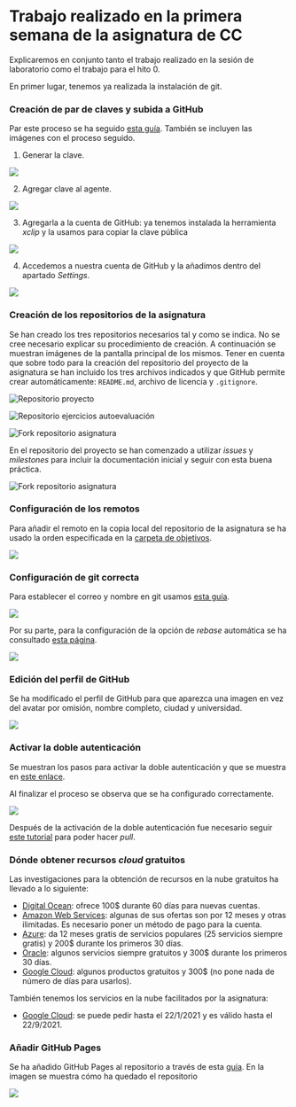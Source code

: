 # Trabajo realizado en la primera semana de la asignatura de CC

Explicaremos en conjunto tanto el trabajo realizado en la sesión de laboratorio como el trabajo para el hito 0. 

En primer lugar, tenemos ya realizada la instalación de git. 

### Creación de par de claves y subida a GitHub

Par este proceso se ha seguido [esta guía](https://docs.github.com/es/free-pro-team@latest/github/authenticating-to-github/generating-a-new-ssh-key-and-adding-it-to-the-ssh-agent). También se incluyen las imágenes con el proceso seguido.

1. Generar la clave.

![](./imgs/semana1/1.1.1.png)

2. Agregar clave al agente.

![](./imgs/semana1/1.1.2.png)

3. Agregarla a la cuenta de GitHub: ya tenemos instalada la herramienta *xclip* y la usamos para copiar la clave pública

![](./imgs/semana1/1.1.3.png)

4. Accedemos a nuestra cuenta de GitHub y la añadimos dentro del apartado *Settings*.

![](./imgs/semana1/1.1.4.png)


### Creación de los repositorios de la asignatura

Se han creado los tres repositorios necesarios tal y como se indica. No se cree necesario explicar su procedimiento de creación. A continuación se muestran imágenes de la pantalla principal de los mismos. Tener en cuenta que sobre todo para la creación del repositorio del proyecto de la asignatura se han incluido los tres archivos indicados y que GitHub permite crear automáticamente: `README.md`, archivo de licencia y `.gitignore`.

![Repositorio proyecto](./imgs/semana1/1.2.1.png)

![Repositorio ejercicios autoevaluación](./imgs/semana1/1.2.2.png)

![Fork repositorio asignatura](./imgs/semana1/1.2.3.png)

En el repositorio del proyecto se han comenzado a utilizar *issues* y *milestones* para incluir la documentación inicial y seguir con esta buena práctica.

![Fork repositorio asignatura](./imgs/semana1/1.2.4.png)

### Configuración de los remotos

Para añadir el remoto en la copia local del repositorio de la asignatura se ha usado la orden especificada en la [carpeta de objetivos](https://github.com/JJ/CC-20-21/tree/master/objetivos).

![](./imgs/semana1/1.3.1.png)

### Configuración de git correcta

Para establecer el correo y nombre en git usamos [esta guía](https://git-scm.com/book/es/v2/Inicio---Sobre-el-Control-de-Versiones-Configurando-Git-por-primera-vez).

![](./imgs/semana1/1.4.1.png)

Por su parte, para la configuración de la opción de *rebase* automática se ha consultado [esta página](https://coderwall.com/p/tnoiug/rebase-by-default-when-doing-git-pull).

![](./imgs/semana1/1.4.2.png)

### Edición del perfil de GitHub

Se ha modificado el perfil de GitHub para que aparezca una imagen en vez del avatar por omisión, nombre completo, ciudad y universidad.

![](./imgs/semana1/1.5.1.png)

### Activar la doble autenticación

Se muestran los pasos para activar la doble autenticación y que se muestra en [este enlace](https://docs.github.com/es/free-pro-team@latest/github/authenticating-to-github/configuring-two-factor-authentication).

Al finalizar el proceso se observa que se ha configurado correctamente.

![](./imgs/semana1/1.6.1.png)

Después de la activación de la doble autenticación fue necesario seguir [este tutorial](https://medium.com/@ginnyfahs/github-error-authentication-failed-from-command-line-3a545bfd0ca8) para poder hacer *pull*.

### Dónde obtener recursos *cloud* gratuitos 

Las investigaciones para la obtención de recursos en la nube gratuitos ha llevado a lo siguiente:

* [Digital Ocean](https://www.digitalocean.com/community/questions/is-there-free-trial-available): ofrece 100$ durante 60 días para nuevas cuentas.
* [Amazon Web Services](https://aws.amazon.com/es/free/?all-free-tier.sort-by=item.additionalFields.SortRank&all-free-tier.sort-order=asc): algunas de sus ofertas son por 12 meses y otras ilimitadas. Es necesario poner un método de pago para la cuenta.
* [Azure](https://azure.microsoft.com/en-us/free/search/?&ef_id=CjwKCAjwlID8BRAFEiwAnUoK1Wko37VXEuLiNsfo5bkD7w_4-PYjbDpZswxb5-B9s7YA-f649bMeGxoCKGgQAvD_BwE:G:s&OCID=AID2100112_SEM_CjwKCAjwlID8BRAFEiwAnUoK1Wko37VXEuLiNsfo5bkD7w_4-PYjbDpZswxb5-B9s7YA-f649bMeGxoCKGgQAvD_BwE:G:s&dclid=CLCJhJeKp-wCFYXU3godUwwJuA): da 12 meses gratis de servicios populares (25 servicios siempre gratis) y 200$ durante los primeros 30 días.
* [Oracle](https://www.oracle.com/es/cloud/free/): algunos servicios siempre gratuitos y 300$ durante los primeros 30 días.
* [Google Cloud](https://cloud.google.com/free?hl=es-419): algunos productos gratuitos y 300$ (no pone nada de número de días para usarlos).

También tenemos los servicios en la nube facilitados por la asignatura:

* [Google Cloud](https://google.secure.force.com/GCPEDU?cid=%2FqDJ1JuAn9hgHtpMwyh42xRObcPkvS%2F2cW4YrpCUHWxFn6zTLlebDDcCssWOlm%2BH): se puede pedir hasta el 22/1/2021 y es válido hasta el 22/9/2021.

### Añadir GitHub Pages

Se ha añadido GitHub Pages al repositorio a través de esta [guía](https://pages.github.com/). En la imagen se muestra cómo ha quedado el repositorio

![](./imgs/semana1/1.7.1.png)
